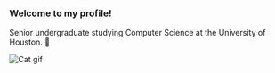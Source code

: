 ### Welcome to my profile!

Senior undergraduate studying Computer Science at the University of Houston. 🐾

![Cat gif](https://github.com/phamstatic/phamstatic/blob/main/Cat.gif)

